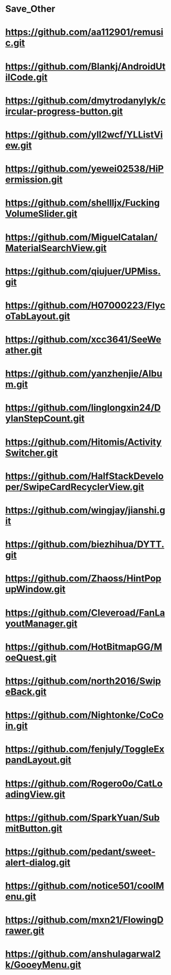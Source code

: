# Save_Other

# https://github.com/aa112901/remusic.git

# https://github.com/Blankj/AndroidUtilCode.git

# https://github.com/dmytrodanylyk/circular-progress-button.git

# https://github.com/yll2wcf/YLListView.git

# https://github.com/yewei02538/HiPermission.git

# https://github.com/shellljx/FuckingVolumeSlider.git

# https://github.com/MiguelCatalan/MaterialSearchView.git

# https://github.com/qiujuer/UPMiss.git

# https://github.com/H07000223/FlycoTabLayout.git

# https://github.com/xcc3641/SeeWeather.git

# https://github.com/yanzhenjie/Album.git

# https://github.com/linglongxin24/DylanStepCount.git

# https://github.com/Hitomis/ActivitySwitcher.git

# https://github.com/HalfStackDeveloper/SwipeCardRecyclerView.git

# https://github.com/wingjay/jianshi.git

# https://github.com/biezhihua/DYTT.git

# https://github.com/Zhaoss/HintPopupWindow.git

# https://github.com/Cleveroad/FanLayoutManager.git

# https://github.com/HotBitmapGG/MoeQuest.git

# https://github.com/north2016/SwipeBack.git

# https://github.com/Nightonke/CoCoin.git

# https://github.com/fenjuly/ToggleExpandLayout.git

# https://github.com/Rogero0o/CatLoadingView.git

# https://github.com/SparkYuan/SubmitButton.git

# https://github.com/pedant/sweet-alert-dialog.git

# https://github.com/notice501/coolMenu.git

# https://github.com/mxn21/FlowingDrawer.git

# https://github.com/anshulagarwal2k/GooeyMenu.git
